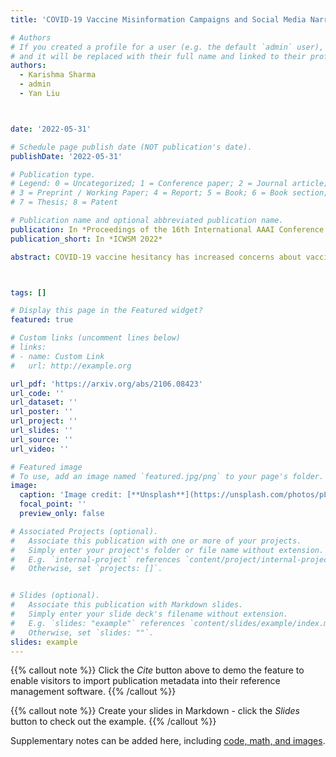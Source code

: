 ```yaml
---
title: 'COVID-19 Vaccine Misinformation Campaigns and Social Media Narratives'

# Authors
# If you created a profile for a user (e.g. the default `admin` user), write the username (folder name) here
# and it will be replaced with their full name and linked to their profile.
authors:
  - Karishma Sharma
  - admin
  - Yan Liu



date: '2022-05-31'

# Schedule page publish date (NOT publication's date).
publishDate: '2022-05-31'

# Publication type.
# Legend: 0 = Uncategorized; 1 = Conference paper; 2 = Journal article;
# 3 = Preprint / Working Paper; 4 = Report; 5 = Book; 6 = Book section;
# 7 = Thesis; 8 = Patent

# Publication name and optional abbreviated publication name.
publication: In *Proceedings of the 16th International AAAI Conference on Web and Social Media*
publication_short: In *ICWSM 2022*

abstract: COVID-19 vaccine hesitancy has increased concerns about vaccine uptake required to overcome the pandemic and protect public health. A critical factor associated with anti-vaccine attitudes is the information shared on social media. In this work, we investigate misinformation communities and narratives that can contribute to COVID-19 vaccine hesitancy. During the pandemic, anti-science and political misinformation/conspiracies have been rampant on social media. Therefore, we investigate misinformation and conspiracy groups and their characteristic behaviours in Twitter data collected on COVID-19 vaccines. We identify if any suspicious coordinated efforts are present in promoting vaccine misinformation, and find two suspicious groups - one promoting a ‘Great Reset’ conspiracy which suggests that the pandemic is orchestrated by world leaders to take control of the economy, with vaccine related misinformation and strong anti-vaccine and anti-social messages such as no lock-downs; and another promoting the Bioweapon theory. Misinformation promoted is largely from the anti-vaccine and far-right communities in the 3-core of the retweet graph, with its tweets proportion of conspiracy and questionable sources to reliable sources being much higher. In comparison with the mainstream and health news, the right-leaning community is more influenced by the anti-vaccine and far-right communities, which is also reflected in the disparate vaccination rates in left and right U.S. states. The misinformation communities are also more vocal, either in vaccine or other discussions, relative to remaining communities, besides other behavioral differences. Furthermore, we investigate the COVID-19 vaccine narratives spread on social media. Besides misinformation narratives about vaccine safety, effectiveness and conspiracies, we find that rarer vaccine side-effects, reported less frequently in CDC VAERS reports, were more frequently discussed on social media, and in misinformation narratives, which also use other known tactics of science narratives distortion.



tags: []

# Display this page in the Featured widget?
featured: true

# Custom links (uncomment lines below)
# links:
# - name: Custom Link
#   url: http://example.org

url_pdf: 'https://arxiv.org/abs/2106.08423'
url_code: ''
url_dataset: ''
url_poster: ''
url_project: ''
url_slides: ''
url_source: ''
url_video: ''

# Featured image
# To use, add an image named `featured.jpg/png` to your page's folder.
image:
  caption: 'Image credit: [**Unsplash**](https://unsplash.com/photos/pLCdAaMFLTE)'
  focal_point: ''
  preview_only: false

# Associated Projects (optional).
#   Associate this publication with one or more of your projects.
#   Simply enter your project's folder or file name without extension.
#   E.g. `internal-project` references `content/project/internal-project/index.md`.
#   Otherwise, set `projects: []`.


# Slides (optional).
#   Associate this publication with Markdown slides.
#   Simply enter your slide deck's filename without extension.
#   E.g. `slides: "example"` references `content/slides/example/index.md`.
#   Otherwise, set `slides: ""`.
slides: example
---
```


{{% callout note %}}
Click the _Cite_ button above to demo the feature to enable visitors to import publication metadata into their reference management software.
{{% /callout %}}

{{% callout note %}}
Create your slides in Markdown - click the _Slides_ button to check out the example.
{{% /callout %}}

Supplementary notes can be added here, including [code, math, and images](https://wowchemy.com/docs/writing-markdown-latex/).
